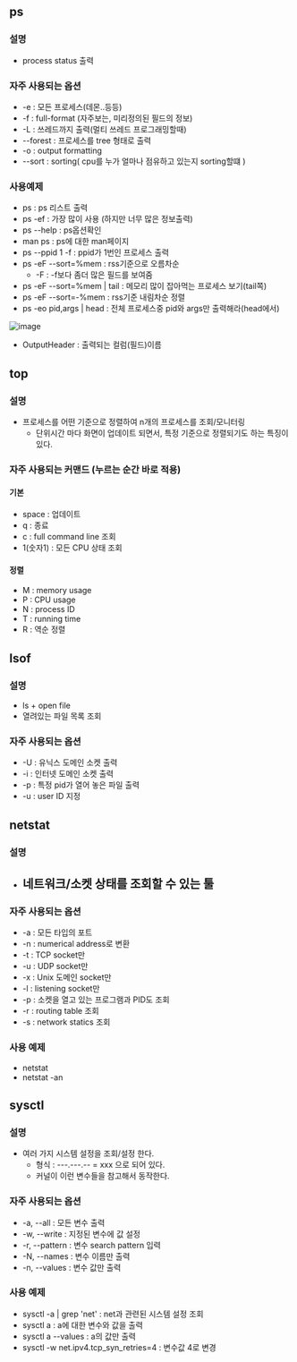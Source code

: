 ## ps

### 설명
+ process status 출력

### 자주 사용되는 옵션
+ -e : 모든 프로세스(데몬..등등)
+ -f : full-format (자주보는, 미리정의된 필드의 정보)
+ -L : 쓰레드까지 출력(멀티 쓰레드 프로그래밍할때)
+ --forest : 프로세스를 tree 형태로 출력
+ -o : output formatting
+ --sort : sorting( cpu를 누가 얼마나 점유하고 있는지 sorting할떄 )

### 사용예제
+ ps : ps 리스트 출력
+ ps -ef : 가장 많이 사용 (하지만 너무 많은 정보출력)
+ ps --help : ps옵션확인
+ man ps : ps에 대한 man페이지
+ ps --ppid 1 -f : ppid가 1번인 프로세스 출력
+ ps -eF --sort=%mem : rss기준으로 오름차순
  - -F : -f보다 좀더 많은 필드를 보여줌
+ ps -eF --sort=%mem | tail : 메모리 많이 잡아먹는 프로세스 보기(tail쪽) 
+ ps -eF --sort=-%mem : rss기준 내림차순 정렬
+ ps -eo pid,args | head : 전체 프로세스중 pid와 args만 출력해라(head에서)

![image](https://user-images.githubusercontent.com/49984996/153749675-90a9a7fa-9fef-4910-910d-dd3d1d63d2b9.png)

+ OutputHeader : 출력되는 컬럼(필드)이름

## top

### 설명
+ 프로세스를 어떤 기준으로 정렬하여 n개의 프로세스를 조회/모니터링
  - 단위시간 마다 화면이 업데이트 되면서, 특정 기준으로 정렬되기도 하는 특징이 있다.

### 자주 사용되는 커맨드 (누르는 순간 바로 적용)

#### 기본
+ space : 업데이트
+ q : 종료
+ c : full command line 조회
+ 1(숫자1) : 모든 CPU 상태 조회

#### 정렬
+ M : memory usage
+ P : CPU  usage
+ N : process ID
+ T : running time
+ R : 역순 정렬

## lsof

### 설명
+ ls + open file
+ 열려있는 파일 목록 조회

### 자주 사용되는 옵션
+ -U : 유닉스 도메인 소켓 출력
+ -i : 인터넷 도메인 소켓 출력
+ -p : 특정 pid가 열어 놓은 파일 출력
+ -u : user ID 지정

## netstat

### 설명
+ 네트워크/소켓 상태를 조회할 수 있는 툴
  -
### 자주 사용되는 옵션
+ -a : 모든 타입의 포트
+ -n : numerical address로 변환
+ -t : TCP socket만
+ -u : UDP socket만
+ -x : Unix 도메인 socket만
+ -l : listening socket만
+ -p : 소켓을 열고 있는 프로그램과 PID도 조회
+ -r : routing table 조회
+ -s : network statics 조회

### 사용 예제
+ netstat
+ netstat -an

## sysctl

### 설명
+ 여러 가지 시스템 설정을 조회/설정 한다.
  - 형식 : ---.---.-- = xxx 으로 되어 있다.
  - 커널이 이런 변수들을 참고해서 동작한다.
### 자주 사용되는 옵션
+ -a, --all : 모든 변수 출력
+ -w, --write : 지정된 변수에 값 설정
+ -r, --pattern : 변수 search pattern 입력
+ -N, --names : 변수 이름만 출력
+ -n, --values : 변수 값만 출력

### 사용 예제
+ sysctl -a | grep 'net' : net과 관련된 시스템 설정 조회
+ sysctl a : a에 대한 변수와 값을 출력
+ sysctl a --values : a의 값만 출력
+ sysctl -w net.ipv4.tcp_syn_retries=4 : 변수값 4로 변경
